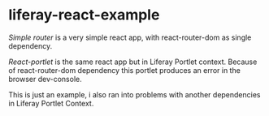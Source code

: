 # liferay-react-example

*Simple router* is a very simple react app, with react-router-dom as single dependency.

*React-portlet* is the same react app but in Liferay Portlet context. Because of react-router-dom dependency this portlet produces an
error in the browser dev-console. 

This is just an example, i also ran into problems with another dependencies in Liferay Portlet Context.

